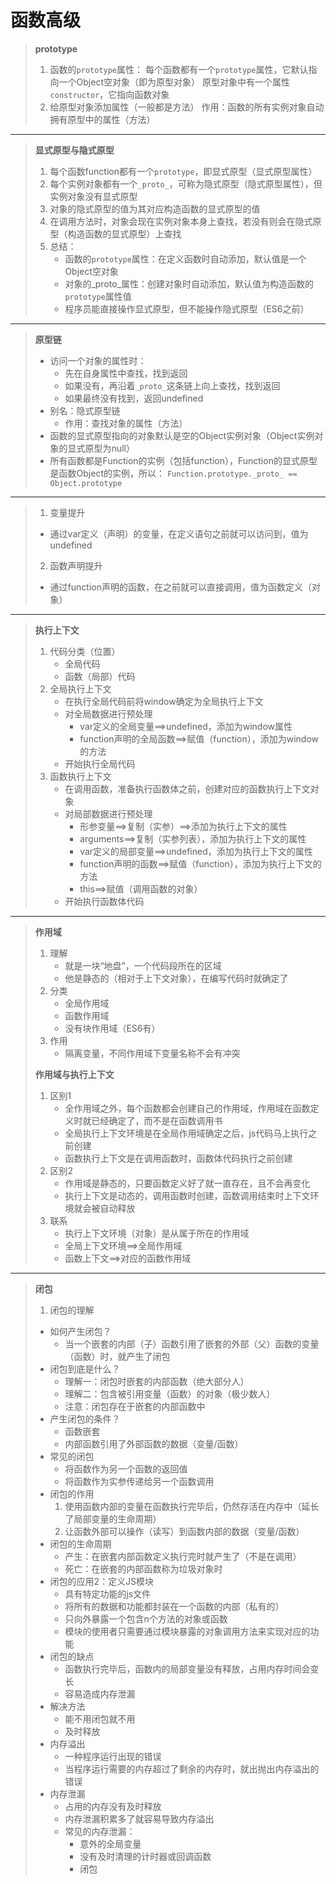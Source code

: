 # 函数高级
> **prototype**
> 1. 函数的`prototype`属性：
> 每个函数都有一个`prototype`属性，它默认指向一个Object空对象（即为原型对象）
> 原型对象中有一个属性`constructor`，它指向函数对象
> 2. 给原型对象添加属性（一般都是方法）
> 作用：函数的所有实例对象自动拥有原型中的属性（方法）
---
> **显式原型与隐式原型**
> 1. 每个函数function都有一个`prototype`，即显式原型（显式原型属性）
> 2. 每个实例对象都有一个`_proto_`，可称为隐式原型（隐式原型属性），但实例对象没有显式原型
> 3. 对象的隐式原型的值为其对应构造函数的显式原型的值
> 4. 在调用方法时，对象会现在实例对象本身上查找，若没有则会在隐式原型（构造函数的显式原型）上查找
> 5. 总结：
>      - 函数的`prototype`属性：在定义函数时自动添加，默认值是一个Object空对象
>      - 对象的_proto_属性：创建对象时自动添加，默认值为构造函数的`prototype`属性值
>      - 程序员能直接操作显式原型，但不能操作隐式原型（ES6之前）
---
> **原型链**
> - 访问一个对象的属性时：
>   - 先在自身属性中查找，找到返回
>   - 如果没有，再沿着`_proto_`这条链上向上查找，找到返回
>   - 如果最终没有找到，返回undefined
> - 别名：隐式原型链
>   - 作用：查找对象的属性（方法）
> - 函数的显式原型指向的对象默认是空的Object实例对象（Object实例对象的显式原型为null）
> - 所有函数都是Function的实例（包括function），Function的显式原型是函数Object的实例，所以：
>   `Function.prototype._proto_ == Object.prototype`
---
> 1. 变量提升
> - 通过var定义（声明）的变量，在定义语句之前就可以访问到，值为undefined
> 2. 函数声明提升
> - 通过function声明的函数，在之前就可以直接调用，值为函数定义（对象）
---
> **执行上下文**
> 1. 代码分类（位置）
>       - 全局代码
>       - 函数（局部）代码
> 2. 全局执行上下文
>       - 在执行全局代码前将window确定为全局执行上下文
>       - 对全局数据进行预处理
>           - var定义的全局变量==>undefined，添加为window属性
>           - function声明的全局函数==>赋值（function），添加为window的方法
>       - 开始执行全局代码
> 3. 函数执行上下文
>       - 在调用函数，准备执行函数体之前，创建对应的函数执行上下文对象
>       - 对局部数据进行预处理
>           - 形参变量==>复制（实参）==>添加为执行上下文的属性
>           - arguments==>复制（实参列表），添加为执行上下文的属性
>           - var定义的局部变量==>undefined，添加为执行上下文的属性
>           - function声明的函数==>赋值（function），添加为执行上下文的方法
>           - this==>赋值（调用函数的对象）
>       - 开始执行函数体代码
---
> **作用域**
> 1. 理解
>       - 就是一块“地盘”，一个代码段所在的区域
>       - 他是静态的（相对于上下文对象），在编写代码时就确定了
> 2. 分类
>       - 全局作用域
>       - 函数作用域
>       - 没有块作用域（ES6有）
> 3. 作用
>       - 隔离变量，不同作用域下变量名称不会有冲突
> 
> **作用域与执行上下文**
> 1. 区别1
>       - 全作用域之外，每个函数都会创建自己的作用域，作用域在函数定义时就已经确定了，而不是在函数调用书
>       - 全局执行上下文环境是在全局作用域确定之后，js代码马上执行之前创建
>       - 函数执行上下文是在调用函数时，函数体代码执行之前创建
> 2. 区别2
>       - 作用域是静态的，只要函数定义好了就一直存在，且不会再变化
>       - 执行上下文是动态的，调用函数时创建，函数调用结束时上下文环境就会被自动释放
> 3. 联系
>       - 执行上下文环境（对象）是从属于所在的作用域
>       - 全局上下文环境==>全局作用域
>       - 函数上下文==>对应的函数作用域
---
> **闭包**
> 1. 闭包的理解
> - 如何产生闭包？
>   - 当一个嵌套的内部（子）函数引用了嵌套的外部（父）函数的变量（函数）时，就产生了闭包
> - 闭包到底是什么？
>   - 理解一：闭包时嵌套的内部函数（绝大部分人）
>   - 理解二：包含被引用变量（函数）的对象（极少数人）
>   - 注意：闭包存在于嵌套的内部函数中
> - 产生闭包的条件？
>   - 函数嵌套
>   - 内部函数引用了外部函数的数据（变量/函数）
> - 常见的闭包
>   - 将函数作为另一个函数的返回值
>   - 将函数作为实参传递给另一个函数调用
> - 闭包的作用
>   1. 使用函数内部的变量在函数执行完毕后，仍然存活在内存中（延长了局部变量的生命周期）
>   2. 让函数外部可以操作（读写）到函数内部的数据（变量/函数）
> - 闭包的生命周期
>   - 产生：在嵌套内部函数定义执行完时就产生了（不是在调用）
>   - 死亡：在嵌套的内部函数称为垃圾对象时
> - 闭包的应用2：定义JS模块
>   - 具有特定功能的js文件
>   - 将所有的数据和功能都封装在一个函数的内部（私有的）
>   - 只向外暴露一个包含n个方法的对象或函数
>   - 模块的使用者只需要通过模块暴露的对象调用方法来实现对应的功能
> - 闭包的缺点
>   - 函数执行完毕后，函数内的局部变量没有释放，占用内存时间会变长
>   - 容易造成内存泄漏
> - 解决方法
>   - 能不用闭包就不用
>   - 及时释放
> - 内存溢出
>   - 一种程序运行出现的错误
>   - 当程序运行需要的内存超过了剩余的内存时，就出抛出内存溢出的错误
> - 内存泄漏
>   - 占用的内存没有及时释放
>   - 内存泄漏积累多了就容易导致内存溢出
>   - 常见的内存泄漏：
>       - 意外的全局变量
>       - 没有及时清理的计时器或回调函数
>       - 闭包